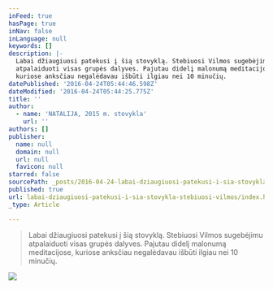 ```yaml
---
inFeed: true
hasPage: true
inNav: false
inLanguage: null
keywords: []
description: |-
  Labai džiaugiuosi patekusi į šią stovyklą. Stebiuosi Vilmos sugebėjimu
  atpalaiduoti visas grupės dalyves. Pajutau didelį malonumą meditacijose,
  kuriose anksčiau negalėdavau išbūti ilgiau nei 10 minučių.
datePublished: '2016-04-24T05:44:46.598Z'
dateModified: '2016-04-24T05:44:25.775Z'
title: ''
author:
  - name: 'NATALIJA, 2015 m. stovykla'
    url: ''
authors: []
publisher:
  name: null
  domain: null
  url: null
  favicon: null
starred: false
sourcePath: _posts/2016-04-24-labai-dziaugiuosi-patekusi-i-sia-stovykla-stebiuosi-vilmos.md
published: true
url: labai-dziaugiuosi-patekusi-i-sia-stovykla-stebiuosi-vilmos/index.html
_type: Article

---
```

> Labai džiaugiuosi patekusi į šią stovyklą. Stebiuosi Vilmos sugebėjimu
> atpalaiduoti visas grupės dalyves. Pajutau didelį malonumą meditacijose,
> kuriose anksčiau negalėdavau išbūti ilgiau nei 10 minučių.

![](https://the-grid-user-content.s3-us-west-2.amazonaws.com/fe682602-0383-445b-917a-ff65b704c171.jpg)